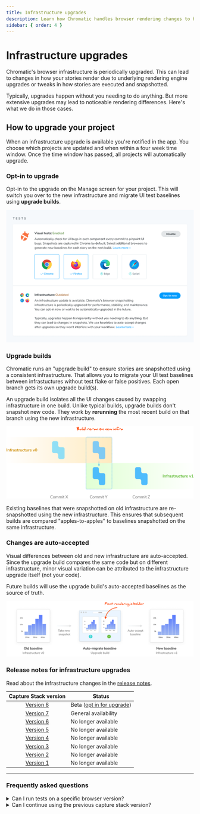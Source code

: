 ```yaml
---
title: Infrastructure upgrades
description: Learn how Chromatic handles browser rendering changes to be minimally disruptive
sidebar: { order: 4 }
---
```


# Infrastructure upgrades

Chromatic's browser infrastructure is periodically upgraded. This can lead to changes in how your stories render due to underlying rendering engine upgrades or tweaks in how stories are executed and snapshotted.

Typically, upgrades happen without you needing to do anything. But more extensive upgrades may lead to noticeable rendering differences. Here's what we do in those cases.

## How to upgrade your project

When an infrastructure upgrade is available you're notified in the app. You choose which projects are updated and when within a four week time window. Once the time window has passed, all projects will automatically upgrade.

### Opt-in to upgrade

Opt-in to the upgrade on the Manage screen for your project. This will switch you over to the new infrastructure and migrate UI test baselines using **upgrade builds**.

![Opt-in to infrastructure upgrade](../../images/managescreen-infrastructure-upgrade.png)

### Upgrade builds

Chromatic runs an "upgrade build" to ensure stories are snapshotted using a consistent infrastructure. That allows you to migrate your UI test baselines between infrastuctures without test flake or false positives. Each open branch gets its own upgrade build(s).

An upgrade build isolates all the UI changes caused by swapping infrastructure in one build. Unlike typical builds, upgrade builds don't snapshot new code. They work by **rerunning** the most recent build on that branch using the new infrastructure.

![Upgrade builds](../../images/infrastructure-upgrades-flow.png)

Existing baselines that were snapshotted on old infrastructure are re-snapshotted using the new infrastructure. This ensures that subsequent builds are compared "apples-to-apples" to baselines snapshotted on the same infrastructure.

### Changes are auto-accepted

Visual differences between old and new infrastructure are auto-accepted. Since the upgrade build compares the same code but on different infrastructure, minor visual variation can be attributed to the infrastructure upgrade itself (not your code).

Future builds will use the upgrade build's auto-accepted baselines as the source of truth.

![Auto-accept changes](../../images/infrastructure-upgrades-auto-accept.png)

### Release notes for infrastructure upgrades

Read about the infrastructure changes in the [release notes](/docs/infrastructure-release-notes).

|                   Capture Stack version                   | Status                                          |
| :-------------------------------------------------------: | ----------------------------------------------- |
| [Version 8](/docs/infrastructure-release-notes#version-8) | Beta ([opt in for upgrade](#opt-in-to-upgrade)) |
| [Version 7](/docs/infrastructure-release-notes#version-7) | General availability                            |
| [Version 6](/docs/infrastructure-release-notes#version-6) | No longer available                             |
| [Version 5](/docs/infrastructure-release-notes#version-5) | No longer available                             |
| [Version 4](/docs/infrastructure-release-notes#version-4) | No longer available                             |
| [Version 3](/docs/infrastructure-release-notes#version-3) | No longer available                             |
| [Version 2](/docs/infrastructure-release-notes#version-2) | No longer available                             |
| [Version 1](/docs/infrastructure-release-notes#version-1) | No longer available                             |

---

### Frequently asked questions

<details>
<summary>Can I run tests on a specific browser version?</summary>

Chromatic does not support running tests on specific browser versions.
With each infrastructure upgrade, our goal is to provide you with the latest stable browser versions, enabling a consistently flake-free testing environment while simplifying our infrastructure and customer support.

Read our [documentation](/docs/browsers) to learn more about enabling additional browsers.

</details>

<details>
<summary>Can I continue using the previous capture stack version?</summary>

When a new capture stack is released in **beta**, you’ll receive an invitation to opt in. Once the general rollout begins, you’ll have a limited upgrade window to switch over. After that window closes, all projects will automatically move to the new capture stack, and the older version will no longer be available.

In short, you cannot remain on the older stack indefinitely.

</details>
